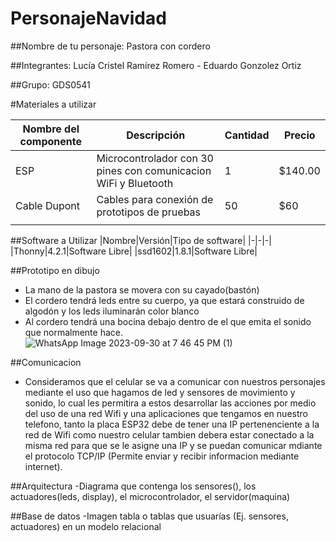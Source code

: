# PersonajeNavidad
##Nombre de tu personaje: Pastora con cordero

##Integrantes:
Lucía Cristel Ramírez Romero - Eduardo Gonzolez Ortiz

##Grupo:
GDS0541

#Materiales a utilizar

|Nombre del componente|Descripción|Cantidad|Precio|
|-|-|-|-|
|ESP|Microcontrolador con 30 pines con comunicacion WiFi y Bluetooth|1|$140.00|
|Cable Dupont|Cables para conexión de prototipos de pruebas|50|$60|
|||||

##Software a Utilizar
|Nombre|Versión|Tipo de software|
|-|-|-|
|Thonny|4.2.1|Software Libre|
|ssd1602|1.8.1|Software Libre|

##Prototipo en dibujo
- La mano de la pastora se movera con su cayado(bastón)
- El cordero tendrá leds entre su cuerpo, ya que estará construido de algodón y los leds iluminarán color blanco
- Al cordero tendrá una bocina debajo dentro de el que emita el sonido que normalmente hace.
![WhatsApp Image 2023-09-30 at 7 46 45 PM (1)](https://github.com/CristelRR/PersonajeNavidad/assets/135056625/47e79575-1302-4b49-b3bd-821c37e581fb)


##Comunicacion
- Consideramos que el celular se va a comunicar con nuestros personajes mediante el uso que hagamos de led y sensores de movimiento y sonido, lo cual les permitira a estos desarrollar las acciones por medio del uso de una red Wifi y una aplicaciones que tengamos en nuestro telefono, tanto la placa ESP32 debe de tener una IP pertenenciente a la red de Wifi como nuestro celular tambien debera estar conectado a la misma red para que se le asigne una IP y se puedan comunicar mdiante el protocolo TCP/IP (Permite enviar y recibir informacion mediante internet).

  
##Arquitectura
-Diagrama que contenga los sensores(), los actuadores(leds, display), el microcontrolador, el servidor(maquina)

##Base de datos
-Imagen tabla o tablas que usuarías (Ej. sensores, actuadores) en un modelo relacional
